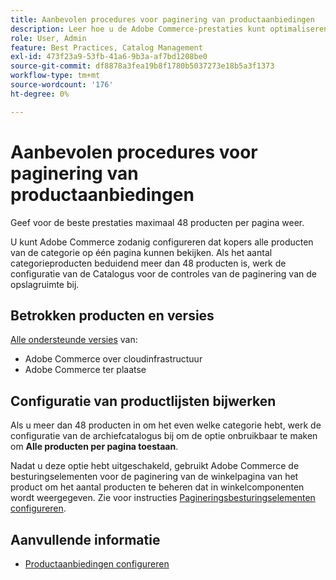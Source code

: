 ```yaml
---
title: Aanbevolen procedures voor paginering van productaanbiedingen
description: Leer hoe u de Adobe Commerce-prestaties kunt optimaliseren door het aantal producten te beheren dat op elke pagina van de winkelcatalogus wordt weergegeven.
role: User, Admin
feature: Best Practices, Catalog Management
exl-id: 473f23a9-53fb-41a6-9b3a-af7bd1208be0
source-git-commit: df8878a3fea19b8f1780b5037273e18b5a3f1373
workflow-type: tm+mt
source-wordcount: '176'
ht-degree: 0%

---
```


# Aanbevolen procedures voor paginering van productaanbiedingen

Geef voor de beste prestaties maximaal 48 producten per pagina weer.

U kunt Adobe Commerce zodanig configureren dat kopers alle producten van de categorie op één pagina kunnen bekijken. Als het aantal categorieproducten beduidend meer dan 48 producten is, werk de configuratie van de Catalogus voor de controles van de paginering van de opslagruimte bij.

## Betrokken producten en versies

[Alle ondersteunde versies](../../../release/versions.md) van:

- Adobe Commerce over cloudinfrastructuur
- Adobe Commerce ter plaatse

## Configuratie van productlijsten bijwerken

Als u meer dan 48 producten in om het even welke categorie hebt, werk de configuratie van de archiefcatalogus bij om de optie onbruikbaar te maken om **Alle producten per pagina toestaan**.

Nadat u deze optie hebt uitgeschakeld, gebruikt Adobe Commerce de besturingselementen voor de paginering van de winkelpagina van het product om het aantal producten te beheren dat in winkelcomponenten wordt weergegeven. Zie voor instructies [Pagineringsbesturingselementen configureren](https://experienceleague.adobe.com/docs/commerce-admin/catalog/catalog/navigation/navigation-product-listings.html#configure-the-pagination-controls).

## Aanvullende informatie

- [Productaanbiedingen configureren](https://experienceleague.adobe.com/docs/commerce-admin/catalog/catalog/navigation/navigation-product-listings.html)
